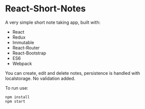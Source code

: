 # React-Short-Notes

A very simple short note taking app, built with:

* React
* Redux
* Immutable
* React-Router
* React-Bootstrap
* ES6
* Webpack

You can create, edit and delete notes, persistence is handled with localstorage. No validation added.

To run use:

    npm install
    npm start
